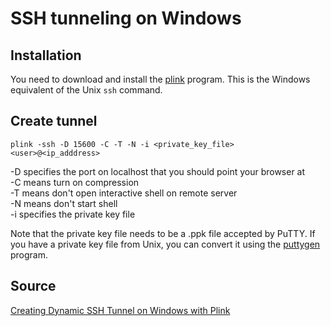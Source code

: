 # SSH tunneling on Windows

## Installation

You need to download and install the [plink](http://www.chiark.greenend.org.uk/~sgtatham/putty/download.html) program. This is the Windows equivalent of the Unix `ssh` command.

## Create tunnel

```
plink -ssh -D 15600 -C -T -N -i <private_key_file> <user>@<ip_adddress>
```

-D specifies the port on localhost that you should point your browser at  
-C means turn on compression  
-T means don't open interactive shell on remote server  
-N means don't start shell  
-i specifies the private key file  

Note that the private key file needs to be a .ppk file accepted by PuTTY. If you have a private key file from Unix, you can convert it using the [puttygen](http://www.chiark.greenend.org.uk/~sgtatham/putty/download.html) program.

## Source

[Creating Dynamic SSH Tunnel on Windows with Plink](http://www.pc-freak.net/blog/creating-ssh-tunnel-windows-plink/)

